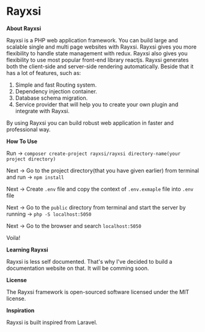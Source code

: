 # Rayxsi

**About Rayxsi**

Rayxsi is a PHP web application framework. You can build large and scalable single and multi page websites with Rayxsi. Rayxsi gives you more flexibility to handle state management with redux. Rayxsi also gives you flexibility to use most popular front-end library reactjs. Rayxsi generates both the client-side and server-side rendering automatically. Beside that it has a lot of features, such as:

1. Simple and fast Routing system.
2. Dependency injection container.
3. Database schema migration.
4. Service provider that will help you to create your own plugin and integrate with Rayxsi.

By using Rayxsi you can build robust web application in faster and professional way.

**How To Use**

Run -> `composer create-project rayxsi/rayxsi directory-name(your project directory)`

Next -> Go to the project directory(that you have given earlier) from terminal and run -> `npm install`

Next -> Create `.env` file and copy the context of `.env.exmaple` file into `.env` file

Next -> Go to the `public` directory from terminal and start the server by running -> `php -S localhost:5050`

Next -> Go to the browser and search `localhost:5050`

Voila!


**Learning Rayxsi**

Rayxsi is less self documented. That's why I've decided to build a documentation website on that. It will be comming soon.

**License**

The Rayxsi framework is open-sourced software licensed under the MIT license.

**Inspiration**

Rayxsi is built inspired from Laravel.
